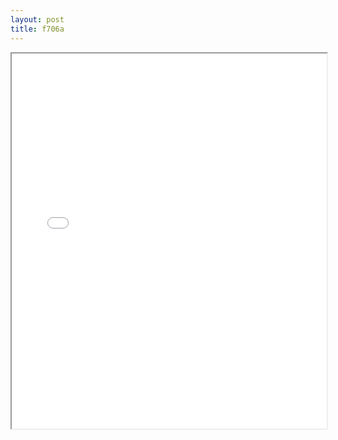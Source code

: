 ```yaml
---
layout: post
title: f706a
---
```


<div class="pdf-container">
<iframe src="/ea/assets/pdfs/misc/f706a.pdf" height="600" width="100%" allowFullScreen="true"></iframe>
</div>

